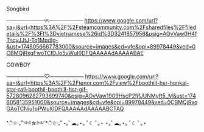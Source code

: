 Songbird

──────────୨ৎ─────────
https://www.google.com/url?sa=i&url=https%3A%2F%2Fsteamcommunity.com%2Fsharedfiles%2Ffiledetails%2F%3Fl%3Dvietnamese%26id%3D3241857956&psig=AOvVaw0H4fTncyJJtJ-Tq1MpdIg-&ust=1748056667783000&source=images&cd=vfe&opi=89978449&ved=0CBMQjRxqFwoTCIDJo5vWuI0DFQAAAAAdAAAAABAE

COWBOY

──────────♡─────────
https://www.google.com/url?sa=i&url=https%3A%2F%2Ftenor.com%2Fview%2Fboothill-hsr-honkai-star-rail-boothil-boothill-hsr-gif-5728096282793699740&psig=AOvVaw1909HscP2fjfJUNMyft5_M&ust=1748058135951000&source=images&cd=vfe&opi=89978449&ved=0CBMQjRxqGAoTCNiu1pPWuI0DFQAAAAAdAAAAABCTAQ

  *ੈ✩‧₊˚༺☆༻*ੈ✩‧₊˚
            ⋆｡ﾟ☁︎｡⋆｡ ﾟ☾ ﾟ｡⋆  ⋆｡ﾟ☁︎｡⋆｡ ﾟ☾ ﾟ｡⋆
